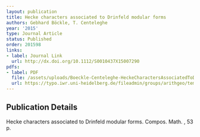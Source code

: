 ```yaml
---
layout: publication
title: Hecke characters associated to Drinfeld modular forms
authors: Gebhard Böckle, T. Centeleghe
year: '2015'
type: Journal Article
status: Published
order: 201598
links:
- label: Journal Link
  url: http://dx.doi.org/10.1112/S0010437X15007290
pdfs:
- label: PDF
  file: /assets/uploads/Boeckle-Centeleghe-HeckeCharactersAssociatedToDrinfeldModularForms.pdf
  url: https://typo.iwr.uni-heidelberg.de/fileadmin/groups/arithgeo/templates/data/Gebhard_Boeckle/Boeckle-Centeleghe-HeckeCharactersAssociatedToDrinfeldModularForms.pdf
---
```


## Publication Details

Hecke characters associated to Drinfeld modular forms. Compos. Math. , 53 p.

